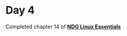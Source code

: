 # Day 4
Completed chapter 14 of [**NDG Linux Essentials**](https://lms.netacad.com/course/view.php?id=844634)
